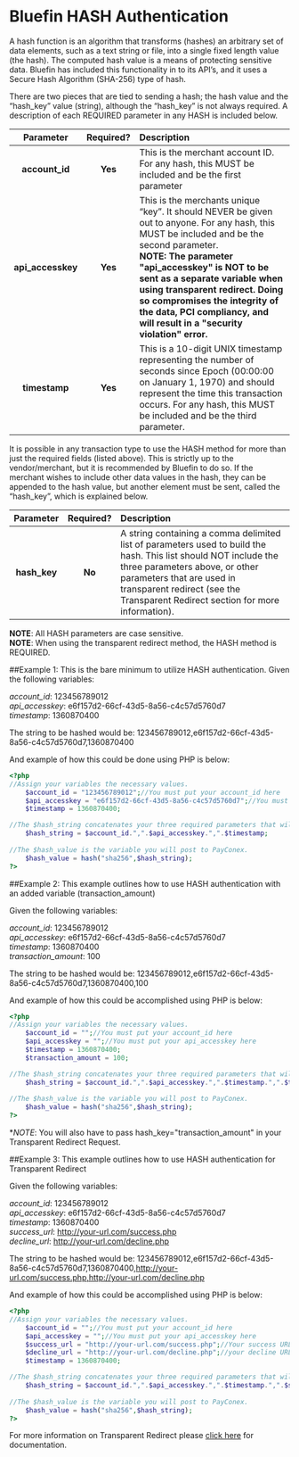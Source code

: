 # Bluefin HASH Authentication

A hash function is an algorithm that transforms (hashes) an arbitrary set of data elements, such as a text
string or file, into a single fixed length value (the hash). The computed hash value is a means of
protecting sensitive data. Bluefin has included this functionality in to its API’s, and it uses a Secure Hash
Algorithm (SHA-256) type of hash.

There are two pieces that are tied to sending a hash; the hash value and the “hash_key” value (string),
although the “hash_key” is not always required. A description of each REQUIRED parameter in any HASH
is included below.

| Parameter  | Required? | Description |
| :-------------: | :-------------: | :------------- |
| **account_id**  | **Yes** | This is the merchant account ID. For any hash, this MUST be included and be the first parameter |
| **api_accesskey** | **Yes** | This is the merchants unique “key”. It should NEVER be given out to anyone. For any hash, this MUST be included and be the second parameter.<br>**NOTE: The parameter "api_accesskey" is NOT to be sent as a separate variable when using transparent redirect. Doing so compromises the integrity of the data, PCI compliancy, and will result in a "security violation" error.**|
| **timestamp**  | **Yes** | This is a 10-digit UNIX timestamp representing the number of seconds since Epoch (00:00:00 on January 1, 1970) and should represent the time this transaction occurs. For any hash, this MUST be included and be the third parameter. |


It is possible in any transaction type to use the HASH method for more than just the required fields
(listed above). This is strictly up to the vendor/merchant, but it is recommended by Bluefin to do so. If
the merchant wishes to include other data values in the hash, they can be appended to the hash value,
but another element must be sent, called the “hash_key”, which is explained below.

| Parameter  | Required? | Description |
| :-------------: | :-------------: | :------------- |
| **hash_key**  | **No** | A string containing a comma delimited list of parameters used to build the hash. This list should NOT include the three parameters above, or other parameters that are used in transparent redirect (see the Transparent Redirect section for more information). |

**NOTE**: All HASH parameters are case sensitive.<br>
**NOTE**: When using the transparent redirect method, the HASH method is REQUIRED.

##Example 1: This is the bare minimum to utilize HASH authentication. 
Given the following variables:

*account_id*: 123456789012<br>
*api_accesskey*: e6f157d2-66cf-43d5-8a56-c4c57d5760d7<br>
*timestamp*: 1360870400

The string to be hashed would be: 123456789012,e6f157d2-66cf-43d5-8a56-c4c57d5760d7,1360870400

And example of how this could be done using PHP is below:
```php
<?php
//Assign your variables the necessary values. 
	$account_id = "123456789012";//You must put your account_id here
	$api_accesskey = "e6f157d2-66cf-43d5-8a56-c4c57d5760d7";//You must put your api_accesskey here
	$timestamp = 1360870400;

//The $hash_string concatenates your three required parameters that will be hashed.
	$hash_string = $account_id.",".$api_accesskey.",".$timestamp;
	
//The $hash_value is the variable you will post to PayConex.
	$hash_value = hash("sha256",$hash_string);
?>
```

##Example 2: This example outlines how to use HASH authentication with an added variable (transaction_amount)

Given the following variables:

*account_id*: 123456789012<br>
*api_accesskey*: e6f157d2-66cf-43d5-8a56-c4c57d5760d7<br>
*timestamp*: 1360870400<br>
*transaction_amount*: 100

The string to be hashed would be: 123456789012,e6f157d2-66cf-43d5-8a56-c4c57d5760d7,1360870400,100

And example of how this could be accomplished using PHP is below:

```php
<?php
//Assign your variables the necessary values. 
	$account_id = "";//You must put your account_id here
	$api_accesskey = "";//You must put your api_accesskey here
	$timestamp = 1360870400;
	$transaction_amount = 100;

//The $hash_string concatenates your three required parameters that will be hashed. If you are using transparent redirect you must also add your success and decline URLs. 
	$hash_string = $account_id.",".$api_accesskey.",".$timestamp.",".$transaction_amount;
	
//The $hash_value is the variable you will post to PayConex.
	$hash_value = hash("sha256",$hash_string);
?>
```
**NOTE*: You will also have to pass hash_key="transaction_amount" in your Transparent Redirect Request.

##Example 3: This example outlines how to use HASH authentication for Transparent Redirect

Given the following variables:

*account_id*: 123456789012<br>
*api_accesskey*: e6f157d2-66cf-43d5-8a56-c4c57d5760d7<br>
*timestamp*: 1360870400<br>
*success_url*: http://your-url.com/success.php<br>
*decline_url*: http://your-url.com/decline.php<br>

The string to be hashed would be: 123456789012,e6f157d2-66cf-43d5-8a56-c4c57d5760d7,1360870400,http://your-url.com/success.php,http://your-url.com/decline.php

And example of how this could be accomplished using PHP is below:

```php
<?php
//Assign your variables the necessary values. 
	$account_id = "";//You must put your account_id here
	$api_accesskey = "";//You must put your api_accesskey here
	$success_url = "http://your-url.com/success.php";//Your success URL goes here
	$decline_url = "http://your-url.com/decline.php";//your decline URL goes here
	$timestamp = 1360870400;

//The $hash_string concatenates your three required parameters that will be hashed. If you are using transparent redirect you must also add your success and decline URLs. 
	$hash_string = $account_id.",".$api_accesskey.",".$timestamp.",".$success_url.",".$decline_url.",".$transaction_amount;
	
//The $hash_value is the variable you will post to PayConex.
	$hash_value = hash("sha256",$hash_string);
?>
```

For more information on Transparent Redirect please [click here](/PayConex/Transparent-Redirect) for documentation.
